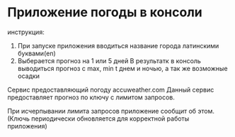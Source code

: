 <h1>Приложение погоды в консоли</h1>

инструкция:
1. При запуске приложения вводиться название города латинскими буквами(en)
2. Выберается прогноз на 1 или 5 дней
   В результатк в консоль выводиться прогноз с max, min t днем и ночью, а так же возможные осадки

Сервис предоставляющий погоду accuweather.com
Данный сервис предоставляет прогноз по ключу с лимитом запросов.

При исчерпывании лимита запросов приложение сообщит об этом.
(Ключь периодически обновляется для корректной работы приложения)
